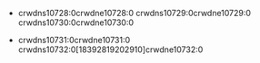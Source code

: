 - crwdns10728:0crwdne10728:0 crwdns10729:0crwdne10729:0 crwdns10730:0crwdne10730:0

- crwdns10731:0crwdne10731:0 crwdns10732:0[18392819202910]crwdne10732:0